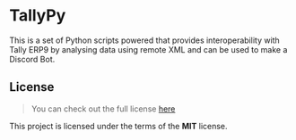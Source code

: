 TallyPy
============
This is a set of Python scripts powered that provides interoperability with Tally ERP9 by analysing data using remote XML and can be used to make a Discord Bot.

## License
>You can check out the full license [here](https://github.com/ngrhd/TallPy/blob/master/LICENCE)

This project is licensed under the terms of the **MIT** license.
